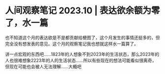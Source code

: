 # 人间观察笔记 2023.10 | 表达欲余额为零了，水一篇

也不知道这个月的表达欲是不是都贡献给梗图了，这个月发生的事情还挺多的，但完全没有想发表的意见。这个月的观察笔记我也想就这样水一篇算了。

讲一点宏观的东西吧……1823年的人想象不到2023年的生活状态，那么2023年的人也很难想象2223年的人的生活状态……所以有些现在的想法可能看似很离奇，但现在可能也会被人无法理解……大概吧
